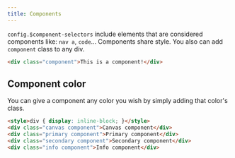 ```yaml
---
title: Components
---
```


`config.$component-selectors` include elements that are considered components like: `nav a`, `code`... Components share style.
You also can add `component` class to any div.

```HTML
<div class="component">This is a component!</div>
```

## Component color

You can give a component any color you wish by simply adding that color's class.

```HTML
<style>div { display: inline-block; }</style>
<div class="canvas component">Canvas component</div>
<div class="primary component">Primary component</div>
<div class="secondary component">Secondary component</div>
<div class="info component">Info component</div>
```
